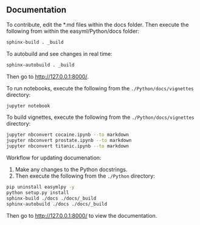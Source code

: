 Documentation
-------------

To contribute, edit the *.md files within the docs folder. Then execute the following from within the easyml/Python/docs folder:

```bash
sphinx-build . _build
```

To autobuild and see changes in real time:

```bash
sphinx-autobuild . _build
```

Then go to http://127.0.0.1:8000/.

To run notebooks, execute the following from the `./Python/docs/vignettes` directory:

```bash
jupyter notebook
```

To build vignettes, execute the following from the `./Python/docs/vignettes` directory:

```bash
jupyter nbconvert cocaine.ipynb --to markdown
jupyter nbconvert prostate.ipynb --to markdown
jupyter nbconvert titanic.ipynb --to markdown
```

Workflow for updating documenation:

1) Make any changes to the Python docstrings.
2) Then execute the following from the `./Python` directory:

```bash
pip uninstall easymlpy -y
python setup.py install
sphinx-build ./docs ./docs/_build
sphinx-autobuild ./docs ./docs/_build
```

Then go to http://127.0.0.1:8000/ to view the documentation.
